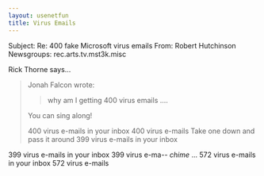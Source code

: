 ```yaml
---
layout: usenetfun
title: Virus Emails
---
```



 Subject: Re: 400 fake Microsoft virus emails 
From: Robert Hutchinson
Newsgroups: rec.arts.tv.mst3k.misc

Rick Thorne says...
>
> Jonah Falcon wrote:
>  
>> why am I getting 400 virus emails ....
> 
> You can sing along!
> 
>  400 virus e-mails in your inbox
>  400 virus e-mails
>  Take one down and pass it around
>  399 virus e-mails in your inbox
>
399 virus e-mails in your inbox
399 virus e-ma-- *chime* 
... 
572 virus e-mails in your inbox
572 virus e-mails 


   